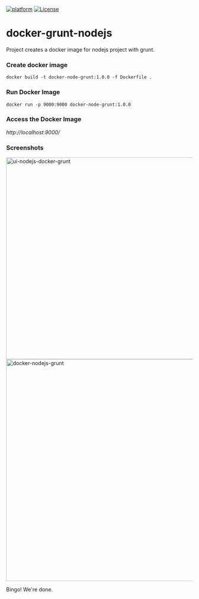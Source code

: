 [![platform](https://img.shields.io/node/v/express/latest.svg)](https://nodejs.org/en/)
[![License](https://img.shields.io/badge/license-Apache%202-4EB1BA.svg?style=flat-square)](https://www.apache.org/licenses/LICENSE-2.0.html)
# docker-grunt-nodejs
Project creates a docker image for nodejs project with grunt.

### Create docker image 
`docker build -t docker-node-grunt:1.0.0 -f Dockerfile .`

### Run Docker Image
`docker run -p 9000:9000 docker-node-grunt:1.0.0`

### Access the Docker Image
*http://localhost:9000/*

### Screenshots
<img width="544" alt="ui-nodejs-docker-grunt" src="https://user-images.githubusercontent.com/10304040/59710916-a28c6300-9227-11e9-822c-ed99ab71a4d5.png">

<img width="598" alt="docker-nodejs-grunt" src="https://user-images.githubusercontent.com/10304040/59710915-a1f3cc80-9227-11e9-8d21-21f4a6f206cb.png">

Bingo! We're done.
